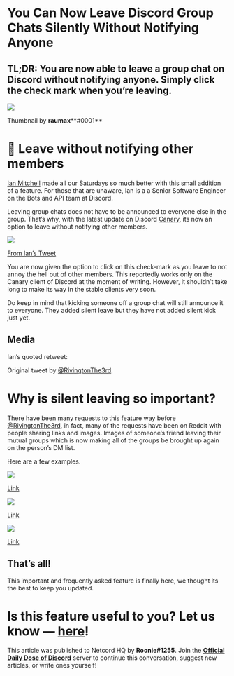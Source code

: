You Can Now Leave Discord Group Chats Silently Without Notifying Anyone
=======================================================================

TL;DR: You are now able to leave a group chat on Discord without notifying anyone. Simply click the check mark when you’re leaving.
-----------------------------------------------------------------------------------------------------------------------------------

![](https://miro.medium.com/max/1400/0*4vDbDUNlKx2mPCBK.png)

Thumbnail by **raumax****#0001**

🔲 Leave without notifying other members
========================================

[Ian Mitchell](https://ianmitchell.dev/) made all our Saturdays so much better with this small addition of a feature. For those that are unaware, Ian is a a Senior Software Engineer on the Bots and API team at Discord.

Leaving group chats does not have to be announced to everyone else in the group. That’s why, with the latest update on Discord [Canary](https://support.discord.com/hc/en-us/articles/360035675191-Discord-Testing-Clients), its now an option to leave without notifying other members.

![](https://miro.medium.com/max/912/0*jTHmAb1eu4LtSkxG)

[From Ian’s Tweet](https://twitter.com/IanMitchel1/status/1537840786447798273/photo/1)

You are now given the option to click on this check-mark as you leave to not annoy the hell out of other members. This reportedly works only on the Canary client of Discord at the moment of writing. However, it shouldn’t take long to make its way in the stable clients very soon.

Do keep in mind that kicking someone off a group chat will still announce it to everyone. They added silent leave but they have not added silent kick just yet.

Media
-----

Ian’s quoted retweet:

Original tweet by [@RivingtonThe3rd](https://twitter.com/RivingtonThe3rd):

Why is silent leaving so important?
===================================

There have been many requests to this feature way before [@RivingtonThe3rd](https://twitter.com/RivingtonThe3rd), in fact, many of the requests have been on Reddit with people sharing links and images. Images of someone’s friend leaving their mutual groups which is now making all of the groups be brought up again on the person’s DM list.

Here are a few examples.

![](https://miro.medium.com/max/1400/1*sZK9c82WoSQTToMO8xFX9Q.png)

[Link](https://www.reddit.com/r/discordapp/comments/8h9qc8/could_there_be_a_setting_so_old_groups_would_not/)

![](https://miro.medium.com/max/1234/1*4nzeIq8PM9S2LMxnvBheiw.png)

[Link](https://www.reddit.com/r/discordapp/comments/nd5erz/concept_to_leave_a_group_quietly_so_it_doesnt/)

![](https://miro.medium.com/max/1310/1*4d3yW6lzrJor8w98lieyHg.png)

[Link](https://www.reddit.com/r/discordapp/comments/bxagcm/so_one_of_my_friends_decided_to_leave_a_bunch_of/)

That’s all!
-----------

This important and frequently asked feature is finally here, we thought its the best to keep you updated.

Is this feature useful to you? Let us know — [here](https://discord.gg/2uS39xhH)!
=================================================================================

This article was published to Netcord HQ by **Roonie#1255**. Join the [**Official Daily Dose of Discord**](https://discord.gg/JjfYGRJ2NN) server to continue this conversation, suggest new articles, or write ones yourself!
